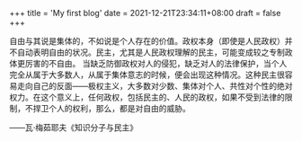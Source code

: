 +++
title = 'My first blog'
date = 2021-12-21T23:34:11+08:00
draft = false
+++

自由与其说是集体的，不如说是个人存在的价值。政权本身（即使是人民政权）并不自动表明自由的状况。民主，尤其是人民政权理解的民主，可能变成较之专制政体更厉害的不自由。 当缺乏防御政权对人的侵犯，缺乏对人的法律保护，当个人完全从属于大多数人，从属于集体意志的时候，便会出现这种情况。这种民主很容易走向自己的反面——极权主义，大多数对少数、集体对个人、共性对个性的绝对权力。在这个意义上，任何政权，包括民主的、人民的政权，如果不受到法律的限制，不捍卫个人的权利，那么，都是对自由的威胁。

——瓦·梅茹耶夫《知识分子与民主》